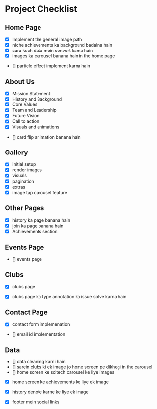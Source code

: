 # Project Checklist

## Home Page
- [X] Implement the general image path 
- [x] niche achievements ka background badalna hain
- [x] sara kuch data mein convert karna hain
- [x] images ka carousel banana hain in the home page
- [] particle effect implement karna hain

## About Us
- [x] Mission Statement 
- [x] History and Background 
- [x] Core Values 
- [x] Team and Leadership
- [x] Future Vision 
- [x] Call to action
- [x] Visuals and animations
- [] card flip animation banana hain

## Gallery
- [x] initial setup 
- [x] render images
- [x] visuals 
- [x] pagination
- [x] extras
- [x] image tap carousel feature

## Other Pages
- [x] history ka page banana hain
- [x] join ka page banana hain
- [x] Achievements section

## Events Page 
- [] events page


## Clubs
- [x] clubs page
- [x] clubs page ka type annotation ka issue solve karna hain


## Contact Page 
- [x] contact form implemenation
- [] email id implementation 


## Data
- [] data cleaning karni hain
- [] sarein clubs ki ek image jo home screen pe dikhegi in the carousel 
- [] home screen ke scitech carousel ke liye images
- [x] home screen ke achievements ke liye ek image 
- [x] history denote karne ke liye ek image
- [x] footer mein social links


